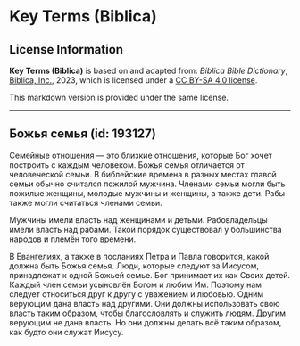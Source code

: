# Key Terms (Biblica)

## License Information

**Key Terms (Biblica)** is based on and adapted from: _Biblica Bible Dictionary_, [Biblica, Inc.](https://www.biblica.com/), 2023, which is licensed under a [CC BY-SA 4.0 license](https://creativecommons.org/licenses/by-sa/4.0/legalcode.en).

This markdown version is provided under the same license.



--------------------------------

## Божья семья (id: 193127)

Семейные отношения — это близкие отношения, которые Бог хочет построить с каждым человеком. Божья семья отличается от человеческой семьи. В библейские времена в разных местах главой семьи обычно считался пожилой мужчина. Членами семьи могли быть пожилые женщины, молодые мужчины и женщины, а также дети. Рабы также могли считаться членами семьи. 

Мужчины имели власть над женщинами и детьми. Рабовладельцы имели власть над рабами. Такой порядок существовал у большинства народов и племён того времени. 

В Евангелиях, а также в посланиях Петра и Павла говорится, какой должна быть Божья семья. Люди, которые следуют за Иисусом, принадлежат к одной Божьей семье. Бог принимает их как Своих детей. Каждый член семьи усыновлён Богом и любим Им. Поэтому нам следует относиться друг к другу с уважением и любовью. Одним верующим дана власть над другими. Они должны использовать свою власть таким образом, чтобы благословлять и служить людям. Другим верующим не дана власть. Но они должны делать всё таким образом, как будто они служат Иисусу.


